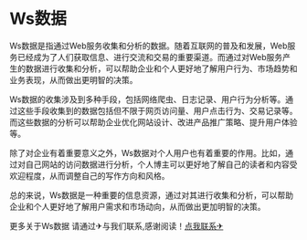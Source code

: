 # Ws数据 

Ws数据是指通过Web服务收集和分析的数据。随着互联网的普及和发展，Web服务已经成为了人们获取信息、进行交流和交易的重要渠道。而通过对Web服务产生的数据进行收集和分析，可以帮助企业和个人更好地了解用户行为、市场趋势和业务表现，从而做出更明智的决策。

Ws数据的收集涉及到多种手段，包括网络爬虫、日志记录、用户行为分析等。通过这些手段收集到的数据包括但不限于网页访问量、用户点击行为、交易记录等。而这些数据的分析可以帮助企业优化网站设计、改进产品推广策略、提升用户体验等。

除了对企业有着重要意义之外，Ws数据对个人用户也有着重要的作用。比如，通过对自己网站的访问数据进行分析，个人博主可以更好地了解自己的读者和内容受欢迎程度，从而调整自己的写作方向和风格。

总的来说，Ws数据是一种重要的信息资源，通过对其进行收集和分析，可以帮助企业和个人更好地了解用户需求和市场动向，从而做出更加明智的决策。

更多关于Ws数据 请通过✈与我们联系,感谢阅读！[点我联系✈](https://hk.G208.com)